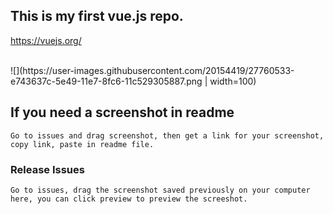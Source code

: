 ## This is my first vue.js repo.

<a>https://vuejs.org/</a>

<br/>
![](https://user-images.githubusercontent.com/20154419/27760533-e743637c-5e49-11e7-8fc6-11c529305887.png | width=100) 


## If you need a screenshot in readme
```
Go to issues and drag screenshot, then get a link for your screenshot, copy link, paste in readme file.
```

### Release Issues
```
Go to issues, drag the screenshot saved previously on your computer here, you can click preview to preview the screeshot.
```


